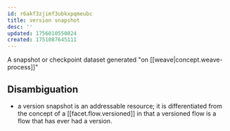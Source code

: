 ```yaml
---
id: r6akf3zjimf3ubkxpqmeubc
title: version snapshot
desc: ''
updated: 1756010550024
created: 1751087645111
---
```


A snapshot or checkpoint dataset generated "on [[weave|concept.weave-process]]"

## Disambiguation

- a version snapshot is an addressable resource; it is differentiated from the concept of a [[facet.flow.versioned]] in that a versioned flow is a flow that has ever had a version.
